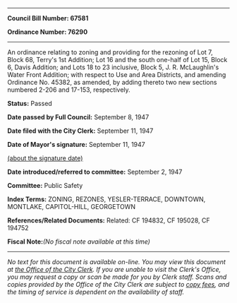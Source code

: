 

********

**Council Bill Number: 67581**
   
**Ordinance Number: 76290**
********

 An ordinance relating to zoning and providing for the rezoning of Lot 7, Block 68, Terry's 1st Addition; Lot 16 and the south one-half of Lot 15, Block 6, Davis Addition; and Lots 18 to 23 inclusive, Block 5, J. R. McLaughlin's Water Front Addition; with respect to Use and Area Districts, and amending Ordinance No. 45382, as amended, by adding thereto two new sections numbered 2-206 and 17-153, respectively.

**Status:** Passed
   
**Date passed by Full Council:** September 8, 1947
   
**Date filed with the City Clerk:** September 11, 1947
   
**Date of Mayor's signature:** September 11, 1947
   
[(about the signature date)](/~public/approvaldate.htm)
   
   
   
**Date introduced/referred to committee:** September 2, 1947
   
**Committee:** Public Safety
   
   
**Index Terms:** ZONING, REZONES, YESLER-TERRACE, DOWNTOWN, MONTLAKE, CAPITOL-HILL, GEORGETOWN

**References/Related Documents:** Related: CF 194832, CF 195028, CF 194752

**Fiscal Note:**_(No fiscal note available at this time)_
********

_No text for this document is available on-line. You may view this document at [the Office of the City Clerk](http://www.seattle.gov/leg/clerk/contactUs.htm). If you are unable to visit the Clerk's Office, you may request a copy or scan be made for you by Clerk staff. Scans and copies provided by the Office of the City Clerk are subject to [copy fees](http://clerk.seattle.gov/~public/clerkfees.htm), and the timing of service is dependent on the availability of staff._


